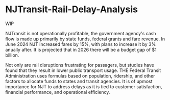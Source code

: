 # NJTransit-Rail-Delay-Analysis

WIP
 
NJTransit is not operationally profitable, the government agency's cash flow is made up primarily by state funds, federal grants and fare revenue. In June 2024 NJT increased fares by 15%, with plans to increase it by 3% anually after. It is projected that in 2026 there will be a budget gap of $1 billion.

Not only are rail disruptions frustrating for passagers, but studies have found that they result in lower public transport usage. THE Federal Transit Administration uses formulas based on population, ridership, and other factors to allocate funds to states and transit agencies. It is of upmost importance for NJT to address delays as it is tied to customer satisfaction, financial performance, and operational efficiency.
